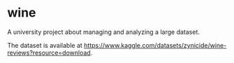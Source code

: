 # wine
A university project about managing and analyzing a large dataset.

The dataset is available at https://www.kaggle.com/datasets/zynicide/wine-reviews?resource=download.
